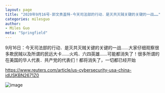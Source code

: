 ```yaml
---
layout: page
title: "2020年9月16号·郭文贵盖特·今天司法部的行动．是灭共灭贼关键的关键的一战……"
categories: milesguo
author:
- Miles Guo
meta: "Springfield"
---
```


9月16日：今天司法部的行动．是灭共灭贼关键的关键的一战……大家仔细观察很多欺民贼以及所谓的民远大卡……火鸡．六四英雄……可能都消失了！很多所谓的在美国的华人代表．共产党的代表们！都将消失了，一切都已经开始

https://www.reuters.com/article/us-cybersecurity-usa-china-idUSKBN2671Z0

![image](../../../../image/milesguo/2020_09_16_Miles_Guo_Getter_7.png)

